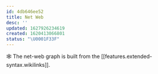 ```yaml
---
id: 4db646ee52
title: Net Web
desc: ''
updated: 1627926234619
created: 1620413066801
status: "\U0001F33F"
---
```


🕸 The net-web graph is built from the [[features.extended-syntax.wikilinks]]. 

